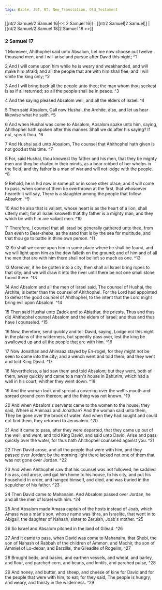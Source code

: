 ```yaml
---
tags: Bible, JST, NT, New_Translation, Old_Testament
---
```


[[nt/2 Samuel/2 Samuel 16|<< 2 Samuel 16]] | [[nt/2 Samuel|2 Samuel]] | [[nt/2 Samuel/2 Samuel 18|2 Samuel 18 >>]]

### 2 Samuel 17

1 Moreover, Ahithophel said unto Absalom, Let me now choose out twelve thousand men, and I will arise and pursue after David this night;  ^1

2 And I will come upon him while he is weary and weakhanded, and will make him afraid; and all the people that are with him shall flee; and I will smite the king only;  ^2

3 And I will bring back all the people unto thee; the man whom thou seekest is as if all returned; so all the people shall be in peace.  ^3

4 And the saying pleased Absalom well, and all the elders of Israel.  ^4

5 Then said Absalom, Call now Hushai, the Archite, also, and let us hear likewise what he saith.  ^5

6 And when Hushai was come to Absalom, Absalom spake unto him, saying, Ahithophel hath spoken after this manner. Shall we do after his saying? If not, speak thou.  ^6

7 And Hushai said unto Absalom, The counsel that Ahithophel hath given is not good at this time.  ^7

8 For, said Hushai, thou knowest thy father and his men, that they be mighty men and they be chafed in their minds, as a bear robbed of her whelps in the field; and thy father is a man of war and will not lodge with the people.  ^8

9 Behold, he is hid now in some pit or in some other place; and it will come to pass, when some of them be overthrown at the first, that whosoever heareth it will say, There is a slaughter among the people that follow Absalom.  ^9

10 And he also that is valiant, whose heart is as the heart of a lion, shall utterly melt; for all Israel knoweth that thy father is a mighty man, and they which be with him are valiant men.  ^10

11 Therefore, I counsel that all Israel be generally gathered unto thee, from Dan even to Beer-sheba, as the sand that is by the sea for multitude, and that thou go to battle in thine own person.  ^11

12 So shall we come upon him in some place where he shall be found, and we will light upon him as the dew falleth on the ground; and of him and of all the men that are with him there shall not be left so much as one.  ^12

13 Moreover, if he be gotten into a city, then shall all Israel bring ropes to that city; and we will draw it into the river until there be not one small stone found there.  ^13

14 And Absalom and all the men of Israel said, The counsel of Hushai, the Archite, is better than the counsel of Ahithophel. For the Lord had appointed to defeat the good counsel of Ahithophel, to the intent that the Lord might bring evil upon Absalom.  ^14

15 Then said Hushai unto Zadok and to Abiathar, the priests, Thus and thus did Ahithophel counsel Absalom and the elders of Israel; and thus and thus have I counseled.  ^15

16 Now, therefore, send quickly and tell David, saying, Lodge not this night in the plains of the wilderness, but speedily pass over, lest the king be swallowed up and all the people that are with him.  ^16

17 Now Jonathan and Ahimaaz stayed by En-rogel, for they might not be seen to come into the city; and a wench went and told them; and they went and told King David.  ^17

18 Nevertheless, a lad saw them and told Absalom; but they went, both of them, away quickly and came to a man\'s house in Bahurim, which had a well in his court, whither they went down.  ^18

19 And the woman took and spread a covering over the well\'s mouth and spread ground corn thereon; and the thing was not known.  ^19

20 And when Absalom\'s servants came to the woman to the house, they said, Where is Ahimaaz and Jonathan? And the woman said unto them, They be gone over the brook of water. And when they had sought and could not find them, they returned to Jerusalem.  ^20

21 And it came to pass, after they were departed, that they came up out of the well, and went, and told King David, and said unto David, Arise and pass quickly over the water, for thus hath Ahithophel counseled against you.  ^21

22 Then David arose, and all the people that were with him, and they passed over Jordan; by the morning light there lacked not one of them that was not gone over Jordan.  ^22

23 And when Ahithophel saw that his counsel was not followed, he saddled his ass, and arose, and gat him home to his house, to his city, and put his household in order, and hanged himself, and died, and was buried in the sepulcher of his father.  ^23

24 Then David came to Mahanaim. And Absalom passed over Jordan, he and all the men of Israel with him.  ^24

25 And Absalom made Amasa captain of the hosts instead of Joab, which Amasa was a man\'s son, whose name was Ithra, an Israelite, that went in to Abigail, the daughter of Nahash, sister to Zeruiah, Joab\'s mother.  ^25

26 So Israel and Absalom pitched in the land of Gilead.  ^26

27 And it came to pass, when David was come to Mahanaim, that Shobi, the son of Nahash of Rabbah of the children of Ammon, and Machir, the son of Ammiel of Lo-debar, and Barzillai, the Gileadite of Rogelim,  ^27

28 Brought beds, and basins, and earthen vessels, and wheat, and barley, and flour, and parched corn, and beans, and lentils, and parched pulse,  ^28

29 And honey, and butter, and sheep, and cheese of kine for David and for the people that were with him, to eat; for they said, The people is hungry, and weary, and thirsty in the wilderness.  ^29

 
